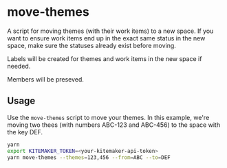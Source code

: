 # move-themes

A script for moving themes (with their work items) to a new space. If you want to ensure work
items end up in the exact same status in the new space, make sure the statuses already exist
before moving.

Labels will be created for themes and work items in the new space if needed.

Members will be preseved.

## Usage

Use the `move-themes` script to move your themes. In this example, we're
moving two thees (with numbers ABC-123 and ABC-456) to the space with the
key DEF.

```bash
yarn
export KITEMAKER_TOKEN=<your-kitemaker-api-token>
yarn move-themes --themes=123,456 --from=ABC --to=DEF
```
